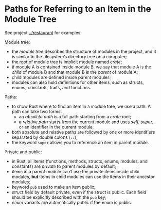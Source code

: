 # Paths for Referring to an Item in the Module Tree

See project [../restaurant](../restaurant) for examples.

Module tree:
  - the *module tree* describes the structure of modules in the project, and it is similar to the filesystem’s directory tree on a computer;
  - the root of module tree is implicit module named *crate*;
  - if module A is contained inside module B, we say that module A is the *child* of module B and that module B is the *parent* of module A;
  - child modules are defined inside parent modules;
  - modules can also hold definitions for other items, such as structs, enums, constants, traits, and functions.

Paths:
  - to show Rust where to find an item in a module tree, we use a path. A path can take two forms:
    - an *absolute path* is a full path starting from a *crate* root;
    - a *relative path* starts from the current module and uses *self*, *super*, or an identifier in the current module;
  - both absolute and relative paths are followed by one or more identifiers separated by double colons (`::`);
  - the keyword `super` allows you to reference an item in parent module.

Private and public:
  - in Rust, all items (functions, methods, structs, enums, modules, and constants) are *private* to parent modules by default;
  - items in a parent module can’t use the private items inside child modules, **but** items in child modules can use the items in their ancestor modules;
  - keyword `pub` used to make an item public;
  - *struct* field by default private, even if the struct is public. Each field should be explicitly described with the `pub` key;
  - *enum* variants are automatically public if the enum is public.
